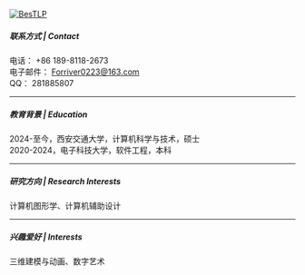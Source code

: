 [![BesTLP](https://img.shields.io/badge/BesTLP-github-blue?logo=github)](https://github.com/BesTLP)

##### 联系方式 | Contact  
电话： +86 189-8118-2673  
电子邮件： Forriver0223@163.com  
QQ： 281885807

---

##### 教育背景 | Education  
2024-至今，西安交通大学，计算机科学与技术，硕士  
2020-2024，电子科技大学，软件工程，本科

---

##### 研究方向 | Research Interests  
计算机图形学、计算机辅助设计

---

##### 兴趣爱好 | Interests  
三维建模与动画、数字艺术